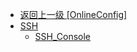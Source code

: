 - [返回上一级 [OnlineConfig]](en-US/OnlineFunctions/OnlineConfig/)
- [SSH](en-US/OnlineFunctions/OnlineConfig/SSH/)
  - [SSH_Console](en-US/OnlineFunctions/OnlineConfig/SSH/SSH_Console.md)
